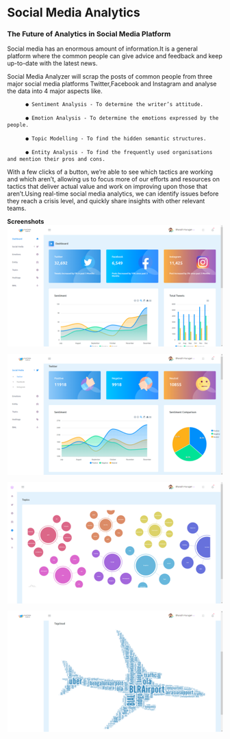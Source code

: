 # Social Media Analytics
### The Future of Analytics in Social Media Platform 

Social media has an enormous amount of information.It is a general platform where the common people can give advice and feedback and keep up-to-date with the latest news.

Social Media Analyzer will scrap the posts of common people from three major social media platforms Twitter,Facebook and Instagram and analyse the data into 4 major aspects like.

          ● Sentiment Analysis - To determine the writer’s attitude.

          ● Emotion Analysis - To determine the emotions expressed by the people.

          ● Topic Modelling - To find the hidden semantic structures.

          ● Entity Analysis - To find the frequently used organisations and mention their pros and cons.

With a few clicks of a button, we’re able to see which tactics are working and which aren’t, allowing us to focus more of our efforts and resources on tactics that deliver actual value and work on improving upon those that aren’t.Using real-time social media analytics, we can identify issues before they reach a crisis level, and quickly share insights with other relevant teams.

__Screenshots__
![alt text](screenshots/1.png)

![alt text](screenshots/2.png)

![alt text](screenshots/3.png)

![alt text](screenshots/4.png)
